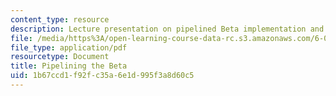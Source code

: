 ```yaml
---
content_type: resource
description: Lecture presentation on pipelined Beta implementation and bypassing.
file: /media/https%3A/open-learning-course-data-rc.s3.amazonaws.com/6-004-computation-structures-spring-2009/1b67ccd1f92fc35a6e1d995f3a8d60c5_MIT6_004s09_lec22.pdf
file_type: application/pdf
resourcetype: Document
title: Pipelining the Beta
uid: 1b67ccd1-f92f-c35a-6e1d-995f3a8d60c5
---
```

